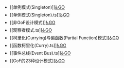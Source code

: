 - [[单例模式(Singleton)]][♿GO](https://github.com/FourteenD/Note/blob/main/技术/设计模式/模式/单例模式(Singleton).md)
- [[单例模式(Singleton).ts]][♿GO](https://github.com/FourteenD/Note/blob/main/技术/设计模式/模式/单例模式(Singleton).ts)
- [[非GoF设计模式]][♿GO](https://github.com/FourteenD/Note/blob/main/技术/设计模式/模式/非GoF设计模式.md)
- [[观察者模式.ts]][♿GO](https://github.com/FourteenD/Note/blob/main/技术/设计模式/模式/观察者模式.ts)
- [[柯里化(Currying)与偏函数(Partial Function)模式]][♿GO](https://github.com/FourteenD/Note/blob/main/技术/设计模式/模式/函数柯里化(Curry).md)
- [[函数柯里化(Curry).ts]][♿GO](https://github.com/FourteenD/Note/blob/main/技术/设计模式/模式/函数柯里化(Curry).ts)
- [[事件总线(Event Bus).ts]][♿GO](https://github.com/FourteenD/Note/blob/main/技术/设计模式/模式/事件总线(Event%20Bus).ts)
- [[GoF的23种设计模式]][♿GO](https://github.com/FourteenD/Note/blob/main/技术/设计模式/模式/GoF的23种设计模式.md)
